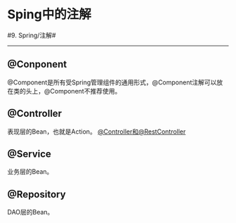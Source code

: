 # Sping中的注解
#9. Spring/注解#
- - - -
## @Conponent
@Component是所有受Spring管理组件的通用形式，@Component注解可以放在类的头上，@Component不推荐使用。

## @Controller
表现层的Bean，也就是Action。
[@Controller和@RestController](bear://x-callback-url/open-note?id=1DF88982-BB40-4B57-8ABA-38FF00DCEC53-875-0000019CD5A2C9CD)

## @Service
业务层的Bean。

## @Repository
DAO层的Bean。
